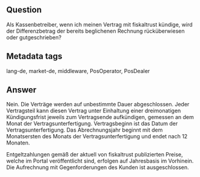 ## Question
Als Kassenbetreiber, wenn ich meinen Vertrag mit fiskaltrust kündige, wird der Differenzbetrag der bereits beglichenen Rechnung rücküberwiesen oder gutgeschrieben? 

## Metadata tags
lang-de, market-de, middleware, PosOperator, PosDealer

## Answer

Nein. Die Verträge werden auf unbestimmte Dauer abgeschlossen. Jeder Vertragsteil kann diesen Vertrag unter Einhaltung einer dreimonatigen Kündigungsfrist jeweils zum Vertragsende aufkündigen, gemessen an dem Monat der Vertragsunterfertigung. Vertragsbeginn ist das Datum der Vertragsunterfertigung. Das Abrechnungsjahr beginnt mit dem Monatsersten des Monats der Vertragsunterfertigung und endet nach 12 Monaten.

Entgeltzahlungen gemäß der aktuell von fiskaltrust publizierten Preise, welche im Portal veröffentlicht sind, erfolgen auf Jahresbasis im Vorhinein. Die Aufrechnung mit Gegenforderungen des Kunden ist ausgeschlossen.

